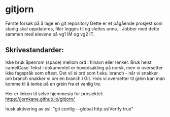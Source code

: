 # gitjorn
Første forsøk på å lage en git repository
Dette er et pågående prosjekt som stadig skal oppdateres, filer legges til og slettes unna...
Jobber med dette sammen med elevene på vg1 IM og vg2 IT. 
## Skrivestandarder:
Ikke bruk åpenrom (space) mellom ord i filnavn eller lenker. Bruk helst camelCase
Tekst i dokumentet er hovedsakling på norsk, men vi oversetter ikke fagspråk som oftest. 
Det vil si ord som f.eks. branch - når vi snakker om branch snakker vi om en branch i Git. 
Hvis vi oversetter til grein kan man komme til å tenke på en grein fra et vanlig tre. 

Her er linken til selve hjemmesia for prosjektet:
https://jornkane.github.io/gitjorn/

husk aktivering av ssl: "git config --global http.sslVerify true"